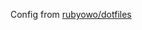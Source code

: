 Config from [rubyowo/dotfiles](https://github.com/rubyowo/dotfiles/blob/f925cf8e3461420a21b6dc8b8ad1190107b0cc56/config/waybar/config)

